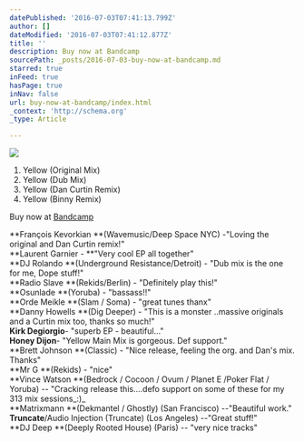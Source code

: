 ```yaml
---
datePublished: '2016-07-03T07:41:13.799Z'
author: []
dateModified: '2016-07-03T07:41:12.877Z'
title: ''
description: Buy now at Bandcamp
sourcePath: _posts/2016-07-03-buy-now-at-bandcamp.md
starred: true
inFeed: true
hasPage: true
inNav: false
url: buy-now-at-bandcamp/index.html
_context: 'http://schema.org'
_type: Article

---
```

![](https://the-grid-user-content.s3-us-west-2.amazonaws.com/10268e00-33cb-4f03-8098-7b36282df4fe.jpg)

1. Yellow (Original Mix)
2. Yellow (Dub Mix)
3. Yellow (Dan Curtin Remix)
4. Yellow (Binny Remix)

Buy now at [Bandcamp][0]

**François Kevorkian **(Wavemusic/Deep Space NYC) -"Loving the original and Dan Curtin remix!"  
**Laurent Garnier - **"Very cool EP all together"  
**DJ Rolando **(Underground Resistance/Detroit) - "Dub mix is the one for me, Dope stuff!"  
**Radio Slave **(Rekids/Berlin) - "Definitely play this!"  
**Osunlade **(Yoruba) - "bassass!!"  
**Orde Meikle **(Slam / Soma) - "great tunes thanx"  
**Danny Howells **(Dig Deeper) - "This is a monster ..massive originals and a Curtin mix too, thanks so much!"  
**Kirk Degiorgio**- "superb EP - beautiful..."  
**Honey Dijon**- "Yellow Main Mix is gorgeous. Def support."  
**Brett Johnson **(Classic) - "Nice release, feeling the org. and Dan's mix. Thanks"  
**Mr G **(Rekids) - "nice"  
**Vince Watson **(Bedrock / Cocoon / Ovum / Planet E /Poker Flat / Yoruba) -- "Cracking release this....defo support on some of these for my 313 mix sessions_:)_  
**Matrixmann **(Dekmantel / Ghostly) (San Francisco) --"Beautiful work."  
**Truncate**/Audio Injection (Truncate) (Los Angeles) --"Great stuff!"  
**DJ Deep **(Deeply Rooted House) (Paris) -- "very nice tracks"

[0]: https://jameskumo.bandcamp.com/album/james-kumo-yellow-ep "James Kumo - Yellow EP"